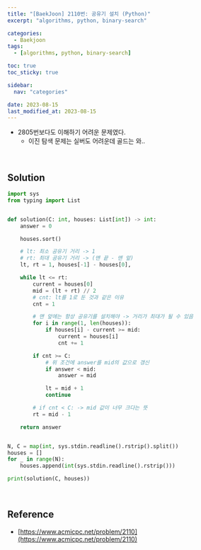 ```yaml
---
title: "[BaekJoon] 2110번: 공유기 설치 (Python)"
excerpt: "algorithms, python, binary-search"

categories:
  - Baekjoon
tags:
  - [algorithms, python, binary-search]

toc: true
toc_sticky: true

sidebar:
  nav: "categories"

date: 2023-08-15
last_modified_at: 2023-08-15
---
```


- 2805번보다도 이해하기 어려운 문제였다.
    - 이진 탐색 문제는 실버도 어려운데 골드는 와..

<br>

## Solution

```python
import sys
from typing import List


def solution(C: int, houses: List[int]) -> int:
    answer = 0

    houses.sort()

    # lt: 최소 공유기 거리 -> 1
    # rt: 최대 공유기 거리 -> (맨 끝 - 맨 앞)
    lt, rt = 1, houses[-1] - houses[0],

    while lt <= rt:
        current = houses[0]
        mid = (lt + rt) // 2
        # cnt: lt를 1로 둔 것과 같은 이유
        cnt = 1

        # 맨 앞에는 항상 공유기를 설치해야 -> 거리가 최대가 될 수 있음
        for i in range(1, len(houses)):
            if houses[i] - current >= mid:
                current = houses[i]
                cnt += 1

        if cnt >= C:
            # 위 조건에 answer를 mid의 값으로 갱신
            if answer < mid:
                answer = mid

            lt = mid + 1
            continue

        # if cnt < C: -> mid 값이 너무 크다는 뜻
        rt = mid - 1

    return answer


N, C = map(int, sys.stdin.readline().rstrip().split())
houses = []
for _ in range(N):
    houses.append(int(sys.stdin.readline().rstrip()))

print(solution(C, houses))
```

<br>

## Reference

- [https://www.acmicpc.net/problem/2110](https://www.acmicpc.net/problem/2110)
